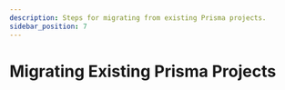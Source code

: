 ```yaml
---
description: Steps for migrating from existing Prisma projects.
sidebar_position: 7
---
```


# Migrating Existing Prisma Projects
